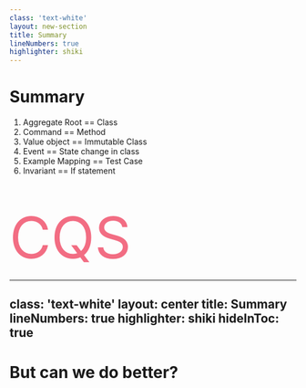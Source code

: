 ```yaml
---
class: 'text-white'
layout: new-section
title: Summary
lineNumbers: true
highlighter: shiki
---
```

# Summary

<v-clicks>

1. Aggregate Root == Class
2. Command == Method
3. Value object == Immutable Class
4. Event == State change in class
5. Example Mapping == Test Case
6. Invariant == If statement


</v-clicks>


<div v-click="7">
<br/>
<br/>

<div class="animate-pulse" style="color:#f26d83;font-size:100px">CQS</div>

</div>

<CurrentPage />

---
class: 'text-white'
layout: center
title: Summary
lineNumbers: true
highlighter: shiki
hideInToc: true
---
# But can we do better?



